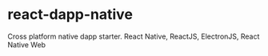 # react-dapp-native
Cross platform native dapp starter.  React Native, ReactJS, ElectronJS, React Native Web

